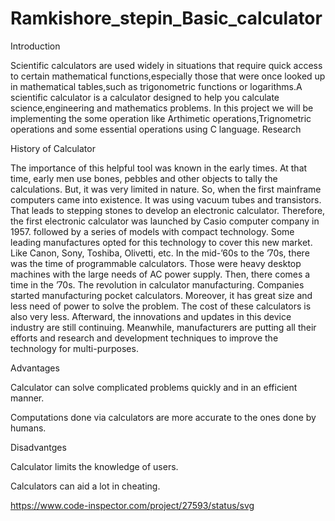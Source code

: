 # Ramkishore_stepin_Basic_calculator

Introduction





Scientific calculators are used widely in situations that require quick access to certain mathematical functions,especially those that were once looked up in mathematical tables,such as trigonometric functions or logarithms.A scientific calculator is a calculator designed to help you calculate science,engineering and mathematics problems.
In this project we will be implementing the some operation like Arthimetic operations,Trignometric operations and some essential operations using C language.
Research




History of Calculator



The importance of this helpful tool was known in the early times. At that time, early men use bones, pebbles and other objects to tally the calculations. But, it was very limited in nature. So, when the first mainframe computers came into existence. It was using vacuum tubes and transistors. That leads to stepping stones to develop an electronic calculator. Therefore, the first electronic calculator was launched by Casio computer company in 1957. followed by a series of models with compact technology. Some leading manufactures opted for this technology to cover this new market. Like Canon, Sony, Toshiba, Olivetti, etc. In the mid-’60s to the ’70s, there was the time of programmable calculators. Those were heavy desktop machines with the large needs of AC power supply. Then, there comes a time in the ’70s. The revolution in calculator manufacturing. Companies started manufacturing pocket calculators. Moreover, it has great size and less need of power to solve the problem. The cost of these calculators is also very less. Afterward, the innovations and updates in this device industry are still continuing. Meanwhile, manufacturers are putting all their efforts and research and development techniques to improve the technology for multi-purposes.

Advantages



Calculator can solve complicated problems quickly and in an efficient manner.

Computations done via calculators are more accurate to the ones done by humans.



Disadvantges


Calculator limits the knowledge of users.

Calculators can aid a lot in cheating.

https://www.code-inspector.com/project/27593/status/svg



































